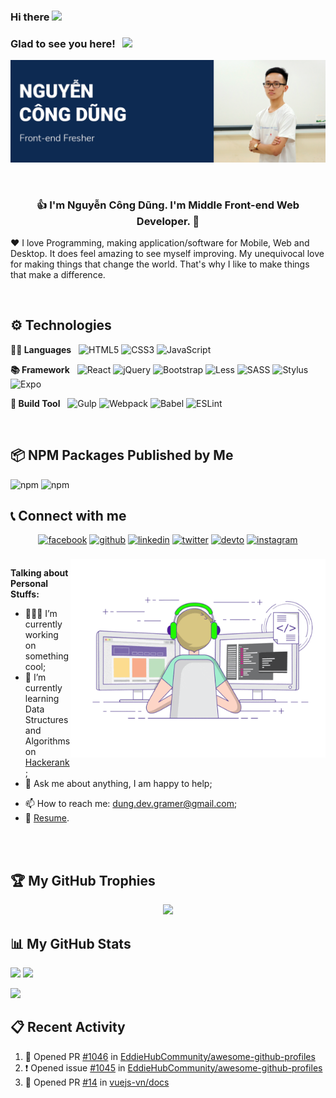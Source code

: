 ### Hi there <img src="https://media.giphy.com/media/hvRJCLFzcasrR4ia7z/giphy.gif" width="25px">


### Glad to see you here! &nbsp; ![](https://visitor-badge.glitch.me/badge?page_id=dunggramer.dunggramer)  
[![Cover](https://raw.githubusercontent.com/DungGramer/DungGramer/master/icon/cover-2.png)](https://github.com/DungGramer/)    


<br />
 
### <div align="center">👍 I'm Nguyễn Công Dũng. I'm Middle Front-end Web Developer.  🚀</div>
❤️ I love Programming, making application/software for Mobile, Web and Desktop. It does feel amazing to see myself improving. My unequivocal love for making things that change the world. That's why I like to make things that make a difference. 

<br/>

## ⚙️ Technologies
**✍🏼 Languages**  &nbsp; 
![HTML5](https://img.shields.io/badge/html5-%23E34F26.svg?style=for-the-badge&logo=html5&logoColor=white)
![CSS3](https://img.shields.io/badge/css3-%231572B6.svg?style=for-the-badge&logo=css3&logoColor=white)
	![JavaScript](https://img.shields.io/badge/javascript-%23323330.svg?style=for-the-badge&logo=javascript&logoColor=%23F7DF1E)

**📚 Framework**  &nbsp; 
![React](https://img.shields.io/badge/react-%2320232a.svg?style=for-the-badge&logo=react&logoColor=%2361DAFB)
![jQuery](https://img.shields.io/badge/jquery-%230769AD.svg?style=for-the-badge&logo=jquery&logoColor=white)
![Bootstrap](https://img.shields.io/badge/bootstrap-%23563D7C.svg?style=for-the-badge&logo=bootstrap&logoColor=white)
![Less](https://img.shields.io/badge/less-2B4C80?style=for-the-badge&logo=less&logoColor=white)
![SASS](https://img.shields.io/badge/SASS-hotpink.svg?style=for-the-badge&logo=SASS&logoColor=white)
![Stylus](https://img.shields.io/badge/stylus-%23ff6347.svg?style=for-the-badge&logo=stylus&logoColor=white)
![Expo](https://img.shields.io/badge/expo-1C1E24?style=for-the-badge&logo=expo&logoColor=#D04A37)

**🔨 Build Tool** &nbsp; 
	![Gulp](https://img.shields.io/badge/GULP-%23CF4647.svg?style=for-the-badge&logo=gulp&logoColor=white)
 ![Webpack](https://img.shields.io/badge/webpack-%238DD6F9.svg?style=for-the-badge&logo=webpack&logoColor=black)
 ![Babel](https://img.shields.io/badge/Babel-F9DC3e?style=for-the-badge&logo=babel&logoColor=black)
 ![ESLint](https://img.shields.io/badge/ESLint-4B3263?style=for-the-badge&logo=eslint&logoColor=white)

<br />

## 📦 NPM Packages Published by Me
![npm](https://img.shields.io/npm/dt/type-detail?label=type-detail)
![npm](https://img.shields.io/npm/dt/constancy?label=constancy)


## 📞 Connect with me 
<div align="center">  
<a href="https://www.facebook.com/dung.dev.gramer/" target="_blank"><img src=https://img.shields.io/badge/facebook-%232E87FB.svg?&style=for-the-badge&logo=facebook&logoColor=white alt=facebook style="margin-bottom: 5px;" /></a>
<a href="https://github.com/DungGramer" target="_blank"><img src=https://img.shields.io/badge/github-%2324292e.svg?&style=for-the-badge&logo=github&logoColor=white alt=github style="margin-bottom: 5px;" /></a>
<a href="https://www.linkedin.com/in/DungGramer" target="_blank"><img src=https://img.shields.io/badge/linkedin-%231E77B5.svg?&style=for-the-badge&logo=linkedin&logoColor=white alt=linkedin style="margin-bottom: 5px;" /></a>
<a href="https://twitter.com/DungGramer" target="_blank"><img src=https://img.shields.io/badge/twitter-%2300acee.svg?&style=for-the-badge&logo=twitter&logoColor=white alt=twitter style="margin-bottom: 5px;" /></a>
<a href="https://dev.to/dunggramer" target="_blank"><img src=https://img.shields.io/badge/dev.to-%2308090A.svg?&style=for-the-badge&logo=dev.to&logoColor=white alt=devto style="margin-bottom: 5px;" /></a>
<a href="https://www.instagram.com/dung.gramer/" target="_blank"><img src="https://img.shields.io/badge/Instagram-%23E4405F.svg?style=for-the-badge&logo=Instagram&logoColor=white"  alt=instagram style="margin-bottom: 5px;" /></a>  
</div>
  
<br /> 
  
<img align="right" alt="GIF" src="image/coding.gif" width="408" height="318" />

**Talking about Personal Stuffs:**

- 👨🏻‍💻 I’m currently working on something cool;
- 🚀 I’m currently learning Data Structures and Algorithms on [Hackerank](https://www.hackerrank.com/DungGramer);
- 💬 Ask me about anything, I am happy to help;
<!-- - 📝 I regulary write articles on [hashnode](https://dunggramer.hashnode.dev/); -->
- 📫 How to reach me: dung.dev.gramer@gmail.com;
- 📝 [Resume](https://dunggramer.github.io/DungGramer/).

</br></br>
  
## 🏆 My GitHub Trophies
<div align="center"> 
	<img src="https://github-profile-trophy.vercel.app/?username=DungGramer&theme=flat&no-frame=false&no-bg=true&margin-w=5" />
</div>
 
## 📊 My GitHub Stats

<p>
  <img height="180em" src="https://github-readme-stats.vercel.app/api?username=DungGramer&show_icons=true&hide_border=true&&count_private=true&include_all_commits=true" />
  <img height="180em" src="https://github-readme-stats.vercel.app/api/top-langs/?username=DungGramer&exclude_repo=KNN-Image-Classification&show_icons=true&hide_border=true&layout=compact&langs_count=8"/>
</p>

<p>
  <img src="https://cr-skills-chart-widget.azurewebsites.net/api/api?username=DungGramer" />
</p>

## 📋 Recent Activity
<!--START_SECTION:activity-->
1. 💪 Opened PR [#1046](https://github.com/EddieHubCommunity/awesome-github-profiles/pull/1046) in [EddieHubCommunity/awesome-github-profiles](https://github.com/EddieHubCommunity/awesome-github-profiles)
2. ❗️ Opened issue [#1045](https://github.com/EddieHubCommunity/awesome-github-profiles/issues/1045) in [EddieHubCommunity/awesome-github-profiles](https://github.com/EddieHubCommunity/awesome-github-profiles)
3. 💪 Opened PR [#14](https://github.com/vuejs-vn/docs/pull/14) in [vuejs-vn/docs](https://github.com/vuejs-vn/docs)
<!--END_SECTION:activity-->

<!--
<p align="center">
  <img src="https://komarev.com/ghpvc/?username=dunggramer&&style=flat-square" align="center" />
</p>
-->
